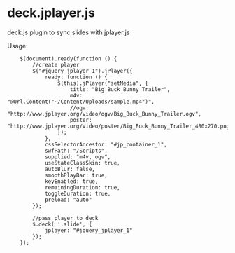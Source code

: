 deck.jplayer.js
===============

deck.js plugin to sync slides with jplayer.js

Usage:

        $(document).ready(function () {
		    //create player
            $("#jquery_jplayer_1").jPlayer({
                ready: function () {
                    $(this).jPlayer("setMedia", {
                        title: "Big Buck Bunny Trailer",
                        m4v: "@Url.Content("~/Content/Uploads/sample.mp4")",
                        //ogv: "http://www.jplayer.org/video/ogv/Big_Buck_Bunny_Trailer.ogv",
                        poster: "http://www.jplayer.org/video/poster/Big_Buck_Bunny_Trailer_480x270.png"
                    });
                },
                cssSelectorAncestor: "#jp_container_1",
                swfPath: "/Scripts",
                supplied: "m4v, ogv",
                useStateClassSkin: true,
                autoBlur: false,
                smoothPlayBar: true,
                keyEnabled: true,
                remainingDuration: true,
                toggleDuration: true,
                preload: "auto"
            });
            
			//pass player to deck
            $.deck( '.slide', {
                jplayer: "#jquery_jplayer_1"
            });
        });

